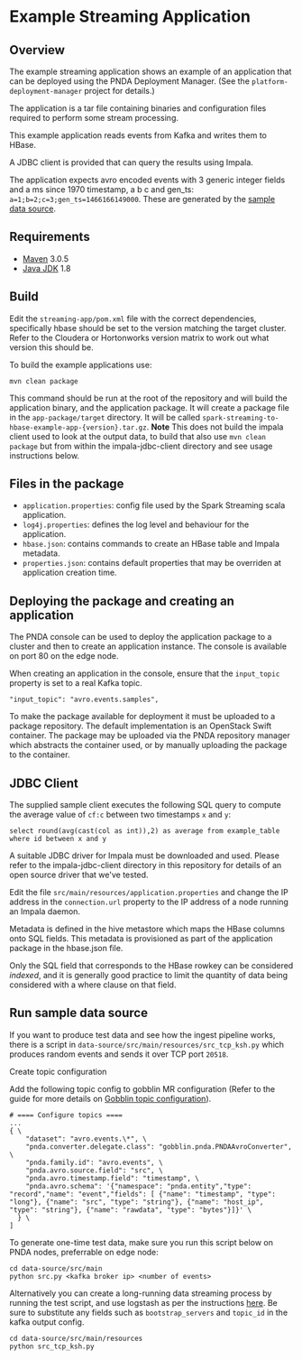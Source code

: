 # Example Streaming Application

## Overview

The example streaming application shows an example of an application that can be deployed using the PNDA Deployment Manager. (See the `platform-deployment-manager` project for details.)

The application is a tar file containing binaries and configuration files required to perform some stream processing. 

This example application reads events from Kafka and writes them to HBase.

A JDBC client is provided that can query the results using Impala.

The application expects avro encoded events with 3 generic integer fields and a ms since 1970 timestamp, a b c and gen_ts:
```a=1;b=2;c=3;gen_ts=1466166149000```. These are generated by the [sample data source](#run-sample-data-source).

## Requirements

* [Maven](https://maven.apache.org/docs/3.0.5/release-notes.html) 3.0.5
* [Java JDK](https://docs.oracle.com/javase/8/docs/technotes/guides/install/install_overview.html) 1.8

## Build

Edit the `streaming-app/pom.xml` file with the correct dependencies, specifically hbase should be set to the version matching the target cluster. Refer to the Cloudera or Hortonworks version matrix to work out what version this should be.

To build the example applications use:

````
mvn clean package
````

This command should be run at the root of the repository and will build the application binary, and the application package. It will create a package file in the `app-package/target` directory. It will be called `spark-streaming-to-hbase-example-app-{version}.tar.gz`. **Note** This does not build the impala client used to look at the output data, to build that also use `mvn clean package` but from within the impala-jdbc-client directory and see usage instructions below.

## Files in the package

- `application.properties`: config file used by the Spark Streaming scala application.
- `log4j.properties`: defines the log level and behaviour for the application.
- `hbase.json`: contains commands to create an HBase table and Impala metadata.
- `properties.json`: contains default properties that may be overriden at application creation time.

## Deploying the package and creating an application

The PNDA console can be used to deploy the application package to a cluster and then to create an application instance. The console is available on port 80 on the edge node.

When creating an application in the console, ensure that the `input_topic` property is set to a real Kafka topic.

```
"input_topic": "avro.events.samples",
```

To make the package available for deployment it must be uploaded to a package repository. The default implementation is an OpenStack Swift container. The package may be uploaded via the PNDA repository manager which abstracts the container used, or by manually uploading the package to the container.

## JDBC Client

The supplied sample client executes the following SQL query to compute the average value of `cf:c` between two timestamps `x` and `y`:

```
select round(avg(cast(col as int)),2) as average from example_table where id between x and y
```

A suitable JDBC driver for Impala must be downloaded and used. Please refer to the impala-jdbc-client directory in this repository for details of an open source driver that we've tested.

Edit the file `src/main/resources/application.properties` and change the IP address in the `connection.url` property to the IP address of a node running an Impala daemon. 

Metadata is defined in the hive metastore which maps the HBase columns onto SQL fields. This metadata is provisioned as part of the application package in the hbase.json file.

Only the SQL field that corresponds to the HBase rowkey can be considered *indexed*, and it is generally good practice to limit the quantity of data being considered with a where clause on that field.


## Run sample data source

If you want to produce test data and see how the ingest pipeline works, there is a script in `data-source/src/main/resources/src_tcp_ksh.py` which produces random events and sends it over TCP port `20518`.

Create topic configuration

Add the following topic config to gobblin MR configuration (Refer to the guide for more details on [Gobblin topic configuration](https://github.com/pndaproject/pnda-guide/blob/develop/streamingest/topic-preparation.md#gobblin-topic-configuration)).
 
```
# ==== Configure topics ====
...
{ \
    "dataset": "avro.events.\*", \
    "pnda.converter.delegate.class": "gobblin.pnda.PNDAAvroConverter", \
    "pnda.family.id": "avro.events", \
    "pnda.avro.source.field": "src", \
    "pnda.avro.timestamp.field": "timestamp", \
    "pnda.avro.schema": '{"namespace": "pnda.entity","type": "record","name": "event","fields": [ {"name": "timestamp", "type": "long"}, {"name": "src", "type": "string"}, {"name": "host_ip", "type": "string"}, {"name": "rawdata", "type": "bytes"}]}' \
  } \
]
```

To generate one-time test data, make sure you run this script below on PNDA nodes, preferrable on edge node:

    cd data-source/src/main
    python src.py <kafka broker ip> <number of events>

Alternatively you can create a long-running data streaming process by running the test script, and use logstash as per the instructions [here](https://github.com/pndaproject/prod-logstash-codec-avro/blob/develop/README.md). Be sure to substitute any fields such as `bootstrap_servers` and `topic_id` in the kafka output config. 

    cd data-source/src/main/resources
    python src_tcp_ksh.py
    


